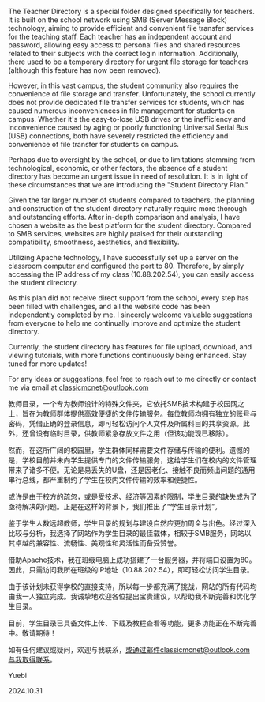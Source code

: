 The Teacher Directory is a special folder designed specifically for teachers. It is built on the school network using SMB (Server Message Block) technology, aiming to provide efficient and convenient file transfer services for the teaching staff. Each teacher has an independent account and password, allowing easy access to personal files and shared resources related to their subjects with the correct login information. Additionally, there used to be a temporary directory for urgent file storage for teachers (although this feature has now been removed).

However, in this vast campus, the student community also requires the convenience of file storage and transfer. Unfortunately, the school currently does not provide dedicated file transfer services for students, which has caused numerous inconveniences in file management for students on campus. Whether it's the easy-to-lose USB drives or the inefficiency and inconvenience caused by aging or poorly functioning Universal Serial Bus (USB) connections, both have severely restricted the efficiency and convenience of file transfer for students on campus.

Perhaps due to oversight by the school, or due to limitations stemming from technological, economic, or other factors, the absence of a student directory has become an urgent issue in need of resolution. It is in light of these circumstances that we are introducing the "Student Directory Plan."

Given the far larger number of students compared to teachers, the planning and construction of the student directory naturally require more thorough and outstanding efforts. After in-depth comparison and analysis, I have chosen a website as the best platform for the student directory. Compared to SMB services, websites are highly praised for their outstanding compatibility, smoothness, aesthetics, and flexibility.

Utilizing Apache technology, I have successfully set up a server on the classroom computer and configured the port to 80. Therefore, by simply accessing the IP address of my class (10.88.202.54), you can easily access the student directory.

As this plan did not receive direct support from the school, every step has been filled with challenges, and all the website code has been independently completed by me. I sincerely welcome valuable suggestions from everyone to help me continually improve and optimize the student directory.

Currently, the student directory has features for file upload, download, and viewing tutorials, with more functions continuously being enhanced. Stay tuned for more updates!

For any ideas or suggestions, feel free to reach out to me directly or contact me via email at classicmcnet@outlook.com

教师目录，一个专为教师设计的特殊文件夹，它依托SMB技术构建于校园网之上，旨在为教师群体提供高效便捷的文件传输服务。每位教师均拥有独立的账号与密码，凭借正确的登录信息，即可轻松访问个人文件及所属科目的共享资源。此外，还曾设有临时目录，供教师紧急存放文件之用（但该功能现已移除）。

然而，在这所广阔的校园里，学生群体同样需要文件存储与传输的便利。遗憾的是，学校目前并未向学生提供专门的文件传输服务，这给学生们在校内的文件管理带来了诸多不便。无论是易丢失的U盘，还是因老化、接触不良而频出问题的通用串行总线，都严重制约了学生在校内文件传输的效率和便捷性。

或许是由于校方的疏忽，或是受技术、经济等因素的限制，学生目录的缺失成为了亟待解决的问题。正是在这样的背景下，我们推出了“学生目录计划”。

鉴于学生人数远超教师，学生目录的规划与建设自然应更加周全与出色。经过深入比较与分析，我选择了网站作为学生目录的最佳载体，相较于SMB服务，网站以其卓越的兼容性、流畅性、美观性和灵活性而备受赞誉。

借助Apache技术，我在班级电脑上成功搭建了一台服务器，并将端口设置为80。因此，只需访问我所在班级的IP地址（10.88.202.54），即可轻松访问学生目录。

由于该计划未获得学校的直接支持，所以每一步都充满了挑战，网站的所有代码均由我一人独立完成。我诚挚地欢迎各位提出宝贵建议，以帮助我不断完善和优化学生目录。

目前，学生目录已具备文件上传、下载及教程查看等功能，更多功能正在不断完善中。敬请期待！

如有任何建议或疑问，欢迎与我联系，或通过邮件classicmcnet@outlook.com与我取得联系。

Yuebi

2024.10.31
